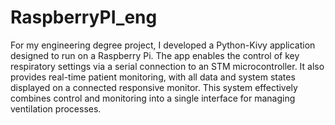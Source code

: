 # RaspberryPI_eng

For my engineering degree project, I developed a Python-Kivy application designed to run on a Raspberry Pi. The app enables the control of key respiratory settings via a serial connection to an STM microcontroller. It also provides real-time patient monitoring, with all data and system states displayed on a connected responsive monitor. This system effectively combines control and monitoring into a single interface for managing ventilation processes.
